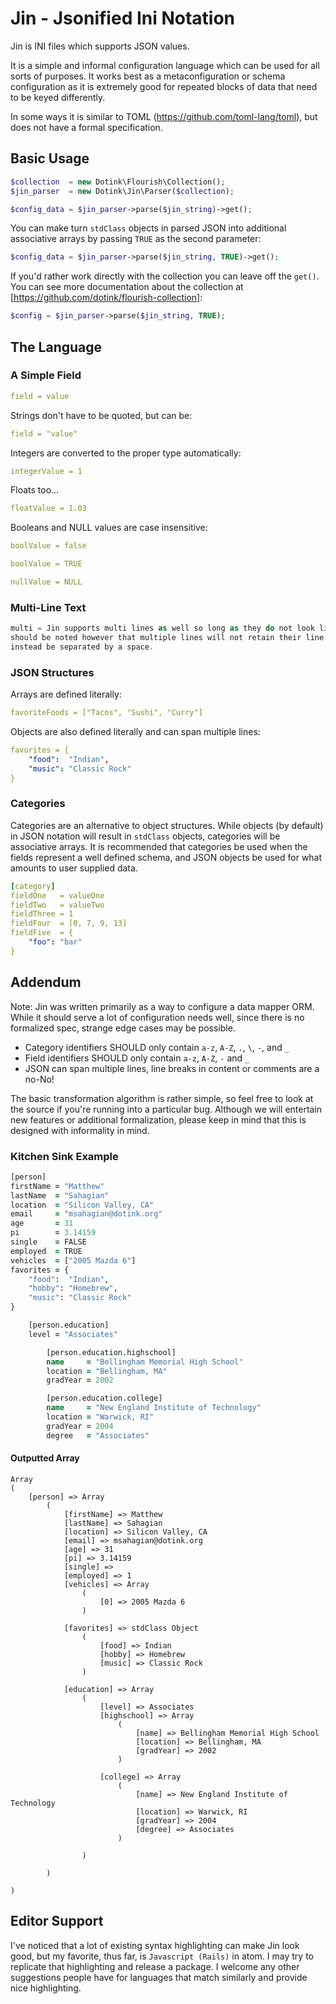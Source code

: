 Jin - Jsonified Ini Notation
=====

Jin is INI files which supports JSON values.

It is a simple and informal configuration language which can be used for all sorts of purposes.
It works best as a metaconfiguration or schema configuration as it is extremely good for repeated
blocks of data that need to be keyed differently.

In some ways it is similar to TOML (https://github.com/toml-lang/toml), but does not have a formal
specification.

## Basic Usage

```php
$collection  = new Dotink\Flourish\Collection();
$jin_parser  = new Dotink\Jin\Parser($collection);

$config_data = $jin_parser->parse($jin_string)->get();
```

You can make turn `stdClass` objects in parsed JSON into additional associative arrays by
passing `TRUE` as the second parameter:

```php
$config_data = $jin_parser->parse($jin_string, TRUE)->get();
```

If you'd rather work directly with the collection you can leave off the `get()`.  You can see
more documentation about the collection at [https://github.com/dotink/flourish-collection]:

```php
$config = $jin_parser->parse($jin_string, TRUE);
```

## The Language

### A Simple Field

```yaml
field = value
```

Strings don't have to be quoted, but can be:

```yaml
field = "value"
```

Integers are converted to the proper type automatically:

```yaml
integerValue = 1
```

Floats too...

```yaml
floatValue = 1.03
```

Booleans and NULL values are case insensitive:

```yaml
boolValue = false
```

```yaml
boolValue = TRUE
```

```yaml
nullValue = NULL
```

### Multi-Line Text

```php
multi = Jin supports multi lines as well so long as they do not look like an INI field.  It
should be noted however that multiple lines will not retain their line breaks.  New lines will,
instead be separated by a space.
```

### JSON Structures

Arrays are defined literally:

```yaml
favoriteFoods = ["Tacos", "Sushi", "Curry"]
```

Objects are also defined literally and can span multiple lines:

```yaml
favorites = {
	"food":  "Indian",
	"music": "Classic Rock"
}
```

### Categories

Categories are an alternative to object structures.  While objects (by default) in JSON notation
will result in `stdClass` objects, categories will be associative arrays.  It is recommended that
categories be used when the fields represent a well defined schema, and JSON objects be used for
what amounts to user supplied data.

```yaml
[category]
fieldOne   = valueOne
fieldTwo   = valueTwo
fieldThree = 1
fieldFour  = [0, 7, 9, 13]
fieldFive  = {
	"foo": "bar"
}
```

## Addendum

Note:  Jin was written primarily as a way to configure a data mapper ORM.  While it should serve
a lot of configuration needs well, since there is no formalized spec, strange edge cases may be
possible.

- Category identifiers SHOULD only contain `a-z`, `A-Z`, `.`, `\`, `-`, and `_`
- Field identifiers SHOULD only contain `a-z`, `A-Z`, `-` and `_`
- JSON can span multiple lines, line breaks in content or comments are a no-No!

The basic transformation algorithm is rather simple, so feel free to look at the source if you're
running into a particular bug.  Although we will entertain new features or additional
formalization, please keep in mind that this is designed with informality in mind.

### Kitchen Sink Example

```clojure
[person]
firstName = "Matthew"
lastName  = "Sahagian"
location  = "Silicon Valley, CA"
email     = "msahagian@dotink.org"
age       = 31
pi        = 3.14159
single    = FALSE
employed  = TRUE
vehicles  = ["2005 Mazda 6"]
favorites = {
	"food":  "Indian",
	"hobby": "Homebrew",
	"music": "Classic Rock"
}

	[person.education]
	level = "Associates"

		[person.education.highschool]
		name     = "Bellingham Memorial High School"
		location = "Bellingham, MA"
		gradYear = 2002

		[person.education.college]
		name     = "New England Institute of Technology"
		location = "Warwick, RI"
		gradYear = 2004
		degree   = "Associates"
```

#### Outputted Array

```
Array
(
	[person] => Array
		(
			[firstName] => Matthew
			[lastName] => Sahagian
			[location] => Silicon Valley, CA
			[email] => msahagian@dotink.org
			[age] => 31
			[pi] => 3.14159
			[single] =>
			[employed] => 1
			[vehicles] => Array
				(
					[0] => 2005 Mazda 6
				)

			[favorites] => stdClass Object
				(
					[food] => Indian
					[hobby] => Homebrew
					[music] => Classic Rock
				)

			[education] => Array
				(
					[level] => Associates
					[highschool] => Array
						(
							[name] => Bellingham Memorial High School
							[location] => Bellingham, MA
							[gradYear] => 2002
						)

					[college] => Array
						(
							[name] => New England Institute of Technology
							[location] => Warwick, RI
							[gradYear] => 2004
							[degree] => Associates
						)

				)

		)

)
```


## Editor Support

I've noticed that a lot of existing syntax highlighting can make Jin look good, but my favorite,
thus far, is `Javascript (Rails)` in atom.  I may try to replicate that highlighting and release
a package.  I welcome any other suggestions people have for languages that match similarly and
provide nice highlighting.
